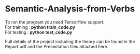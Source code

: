 # Semantic-Analysis-from-Verbs
To run the program you need Tensorflow support.<br>
For training : <b> python train_code.py </b> <br>
For testing : <b> python test_code.py </b> <br>

Full details of the project including the theory can be found in the Report.pdf and the Presentation files attached here.
